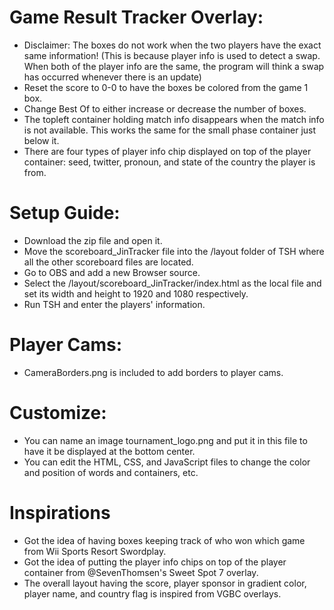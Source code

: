 # Game Result Tracker Overlay:
- Disclaimer:
The boxes do not work when the two players have the exact same information! (This is because player info is used to detect a swap. When both of the player info are the same, the program will think a swap has occurred whenever there is an update)
- Reset the score to 0-0 to have the boxes be colored from the game 1 box.
- Change Best Of to either increase or decrease the number of boxes.
- The topleft container holding match info disappears when the match info is not available. This works the same for the small phase container just below it.
- There are four types of player info chip displayed on top of the player container: seed, twitter, pronoun, and state of the country the player is from.

# Setup Guide:
- Download the zip file and open it.
- Move the scoreboard_JinTracker file into the /layout folder of TSH where all the other scoreboard files are located.
- Go to OBS and add a new Browser source.
- Select the /layout/scoreboard_JinTracker/index.html as the local file and set its width and height to 1920 and 1080 respectively.
- Run TSH and enter the players' information.
  
# Player Cams:
- CameraBorders.png is included to add borders to player cams.

# Customize:
- You can name an image tournament_logo.png and put it in this file to have it be displayed at the bottom center.
- You can edit the HTML, CSS, and JavaScript files to change the color and position of words and containers, etc.

# Inspirations
- Got the idea of having boxes keeping track of who won which game from Wii Sports Resort Swordplay.
- Got the idea of putting the player info chips on top of the player container from @SevenThomsen's Sweet Spot 7 overlay.
- The overall layout having the score, player sponsor in gradient color, player name, and country flag is inspired from VGBC overlays.
